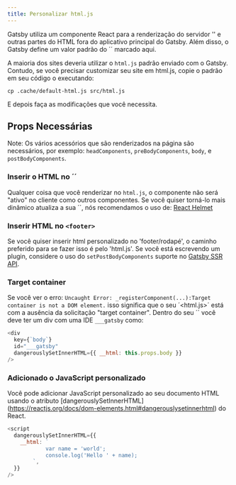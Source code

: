 ```yaml
---
title: Personalizar html.js
---
```

Gatsby utiliza um componente React para a renderização do servidor '<head>' e outras partes do HTML fora do aplicativo principal do Gatsby. Além disso, o Gatsby define um valor padrão do ´<noscript>´ marcado aqui.

A maioria dos sites deveria utilizar o `html.js` padrão enviado com o Gatsby. Contudo, se você precisar customizar seu site em html.js, copie o padrão em seu código o executando:

```shell
cp .cache/default-html.js src/html.js
```
E depois faça as modificações que você necessita.

## Props Necessárias
Note: Os vários acessórios que são renderizados na página são necessários, por exemplo: 
`headComponents`, `preBodyComponents`, `body`, e `postBodyComponents`. 

### Inserir o HTML no ´<head>´
Qualquer coisa que você renderizar no `html.js`, o componente não será "ativo" no cliente como outros componentes. Se
você quiser torná-lo mais dinâmico atualiza a sua ´<head>´, nós recomendamos o uso de: 
[React Helmet](/packages/gatsby-plugin-react-helmet/)

### Inserir HTML no `<footer>`
Se você quiser inserir html personalizado no 'footer/rodapé', o caminho preferido para se fazer isso é pelo 'html.js'. Se você está escrevendo um plugin, considere o uso do  `setPostBodyComponents` suporte no [Gatsby SSR API](/docs/ssr-apis/).

### Target container 
Se você ver o erro: `Uncaught Error: _registerComponent(...):Target container is not a DOM element.` isso significa que o seu ´<html.js>´ está com a ausência da solicitação "target container". Dentro do seu ´<body>´ você deve ter um div com uma IDE `___gatsby` como:
```jsx:title=src/html.js
<div
  key={`body`}
  id="___gatsby"
  dangerouslySetInnerHTML={{ __html: this.props.body }}
/>
```
### Adicionado o JavaScript personalizado
Você pode adicionar JavaScript personalizado ao seu documento HTML usando o atributo [dangerouslySetInnerHTML] (https://reactjs.org/docs/dom-elements.html#dangerouslysetinnerhtml) do React.

```jsx:title=src/html.js
<script
  dangerouslySetInnerHTML={{
    __html: `
            var name = 'world';
            console.log('Hello ' + name);
        `,
  }}
/>
```
